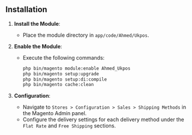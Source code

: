 ## Installation

1. **Install the Module**:
   - Place the module directory in `app/code/Ahmed/Ukpos`.

2. **Enable the Module**:
   - Execute the following commands:
     ```bash
     php bin/magento module:enable Ahmed_Ukpos
     php bin/magento setup:upgrade
     php bin/magento setup:di:compile
     php bin/magento cache:clean
     ```

3. **Configuration**:
   - Navigate to `Stores > Configuration > Sales > Shipping Methods` in the Magento Admin panel.
   - Configure the delivery settings for each delivery method under the `Flat Rate` and `Free Shipping` sections.
